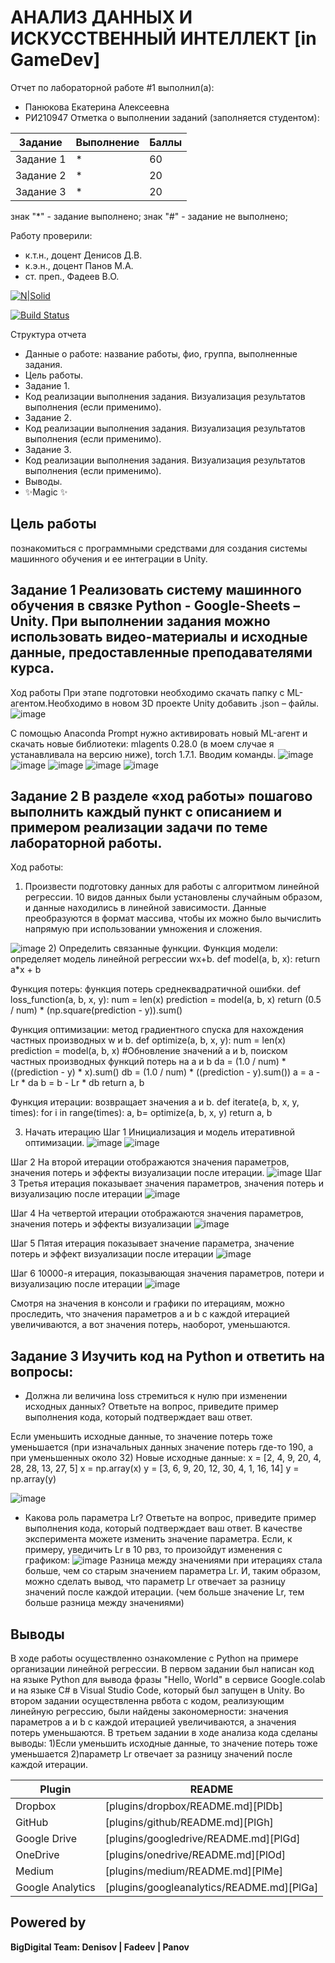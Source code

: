# АНАЛИЗ ДАННЫХ И ИСКУССТВЕННЫЙ ИНТЕЛЛЕКТ [in GameDev]
Отчет по лабораторной работе #1 выполнил(а):
- Панюкова Екатерина Алексеевна
- РИ210947
Отметка о выполнении заданий (заполняется студентом):

| Задание | Выполнение | Баллы |
| ------ | ------ | ------ |
| Задание 1 | * | 60 |
| Задание 2 | * | 20 |
| Задание 3 | * | 20 |

знак "*" - задание выполнено; знак "#" - задание не выполнено;

Работу проверили:
- к.т.н., доцент Денисов Д.В.
- к.э.н., доцент Панов М.А.
- ст. преп., Фадеев В.О.

[![N|Solid](https://cldup.com/dTxpPi9lDf.thumb.png)](https://nodesource.com/products/nsolid)

[![Build Status](https://travis-ci.org/joemccann/dillinger.svg?branch=master)](https://travis-ci.org/joemccann/dillinger)

Структура отчета

- Данные о работе: название работы, фио, группа, выполненные задания.
- Цель работы.
- Задание 1.
- Код реализации выполнения задания. Визуализация результатов выполнения (если применимо).
- Задание 2.
- Код реализации выполнения задания. Визуализация результатов выполнения (если применимо).
- Задание 3.
- Код реализации выполнения задания. Визуализация результатов выполнения (если применимо).
- Выводы.
- ✨Magic ✨

## Цель работы
познакомиться с программными средствами для создания системы машинного обучения и ее интеграции в Unity.

## Задание 1 Реализовать систему машинного обучения в связке Python - Google-Sheets – Unity. При выполнении задания можно использовать видео-материалы и исходные данные, предоставленные преподавателями курса.
Ход работы
При этапе подготовки необходимо скачать папку с ML-агентом.Необходимо в новом 3D проекте Unity добавить .json – файлы. 
![image](https://user-images.githubusercontent.com/113353473/198330606-d859e35d-74c8-4b5f-812c-838254cb6d6d.png)

С помощью Anaconda Prompt нужно активировать новый ML-агент и скачать новые библиотеки: mlagents 0.28.0 (в моем случае я устанавливала на версию ниже), torch 1.7.1. Вводим команды.
![image](https://user-images.githubusercontent.com/113353473/198361952-5d49e748-1021-45fe-925a-71e4a2985b27.png)
![image](https://user-images.githubusercontent.com/113353473/198361993-889818df-ee3b-440c-846f-29438c9fe6ce.png)
![image](https://user-images.githubusercontent.com/113353473/198362035-c7548694-750a-40a0-a738-06bd0473fee6.png)
![image](https://user-images.githubusercontent.com/113353473/198362085-c96d3572-1988-4f0c-a098-1d5384a147c0.png)
![image](https://user-images.githubusercontent.com/113353473/198361733-cea773bf-d61b-4f9e-8456-1f43873bf5ef.png)

## Задание 2 В разделе «ход работы» пошагово выполнить каждый пункт с описанием и примером реализации задачи по теме лабораторной работы.
Ход работы:
1) Произвести подготовку данных для работы с алгоритмом линейной регрессии. 10 видов данных были установлены случайным образом, и данные находились в линейной зависимости. Данные преобразуются в формат массива, чтобы их можно было вычислить напрямую при использовании умножения и сложения.

![image](https://user-images.githubusercontent.com/113353473/192839424-076b8400-0eac-40f5-b64b-1643522f748e.png)
2) Определить связанные функции. 
Функция модели: определяет модель линейной регрессии wx+b. 
def model(a, b, x):
  return a*x + b
  
Функция потерь: функция потерь среднеквадратичной ошибки. 
def loss_function(a, b, x, y):
  num = len(x)
  prediction = model(a, b, x)
  return (0.5 / num) * (np.square(prediction - y)).sum()
  
Функция оптимизации: метод градиентного спуска для нахождения частных производных w и b.
def optimize(a, b, x, y):
  num = len(x)
  prediction = model(a, b, x)
  #Обновление значений a и b, поиском частных производных функций потерь на a и b
  da = (1.0 / num) * ((prediction - y) * x).sum()
  db = (1.0 / num) * ((prediction - y).sum())
  a = a - Lr * da
  b = b - Lr * db
  return a, b
  
Функция итерации: возвращает значения a и b.
def iterate(a, b, x, y, times):
  for i in range(times):
    a, b= optimize(a, b, x, y)
  return a, b

3) Начать итерацию
Шаг 1 Инициализация и модель итеративной оптимизации.
![image](https://user-images.githubusercontent.com/113353473/192852828-b4935d58-dc61-479a-ab0c-9bb2ebd1666d.png)
![image](https://user-images.githubusercontent.com/113353473/192853002-bf3f3ffd-feb9-4193-a429-057e1e892690.png)


Шаг 2 На второй итерации отображаются значения параметров, значения потерь и эффекты визуализации после итерации.
![image](https://user-images.githubusercontent.com/113353473/192853167-531be52d-028d-4d93-b6cc-1297e192ada9.png)
Шаг 3 Третья итерация показывает значения параметров, значения потерь и визуализацию после итерации
![image](https://user-images.githubusercontent.com/113353473/192853314-5df8e431-daf1-402f-af51-81e5f106e18e.png)

Шаг 4 На четвертой итерации отображаются значения параметров, значения потерь и эффекты визуализации
![image](https://user-images.githubusercontent.com/113353473/192853402-37a56310-124a-4b9d-b442-170f8716be7e.png)

Шаг 5 Пятая итерация показывает значение параметра, значение потерь и эффект визуализации после итерации
![image](https://user-images.githubusercontent.com/113353473/192853586-3f972e4d-d442-4d1e-ac36-dd1c216723ac.png)

Шаг 6 10000-я итерация, показывающая значения параметров, потери и визуализацию после итерации
![image](https://user-images.githubusercontent.com/113353473/192853702-69a7dffb-9941-4cd1-9aed-0f2987a82d7a.png)

Смотря на значения в консоли и графики по итерациям, можно проследить, что значения параметров a и b с каждой итерацией увеличиваются, а вот значения потерь, наоборот, уменьшаются.

## Задание 3 Изучить код на Python и ответить на вопросы:
- Должна ли величина loss стремиться к нулю при изменении исходных данных? Ответьте на вопрос, приведите пример выполнения кода, который подтверждает ваш ответ.

Если уменьшить исходные данные, то значение потерь тоже уменьшается (при изначальных данных значение потерь где-то 190, а при уменьшенных около 32)
Новые исходные данные:
x = [2, 4, 9, 20, 4, 28, 28, 13, 27, 5]
x = np.array(x)
y = [3, 6, 9, 20, 12, 30, 4, 1, 16, 14]
y = np.array(y)

![image](https://user-images.githubusercontent.com/113353473/192854001-72cdb632-7244-451a-b8ee-edda05ac5d63.png)

- Какова роль параметра Lr? Ответьте на вопрос, приведите пример выполнения кода, который подтверждает ваш ответ. В качестве эксперимента можете изменить значение параметра.
Если, к примеру, уведичить Lr в 10 рвз, то произойдут изменения с графиком:
![image](https://user-images.githubusercontent.com/113353473/192854316-91b2b75f-c070-49f6-ad14-fc12492b8154.png)
Разница между значениями при итерациях стала больше, чем со старым значением параметра Lr.
И, таким образом, можно сделать вывод, что параметр Lr отвечает за разницу значений после каждой итерации. (чем больше значение Lr, тем больше разница между значениями)

## Выводы

В ходе работы осуществленно ознакомление с Python на примере организации линейной регрессии. В первом задании был написан код на языке Python для вывода фразы "Hello, World" в сервисе Google.colab и на языке C# в Visual Studio Code, который был запущен в Unity. Во втором задании осуществленна рвбота с кодом, реализующим линейную регрессию, были найдены закономерности: значения параметров a и b с каждой итерацией увеличиваются, а значения потерь уменьшаются. В третьем задании в ходе анализа кода сделаны выводы: 
1)Если уменьшить исходные данные, то значение потерь тоже уменьшается
2)параметр Lr отвечает за разницу значений после каждой итерации.

| Plugin | README |
| ------ | ------ |
| Dropbox | [plugins/dropbox/README.md][PlDb] |
| GitHub | [plugins/github/README.md][PlGh] |
| Google Drive | [plugins/googledrive/README.md][PlGd] |
| OneDrive | [plugins/onedrive/README.md][PlOd] |
| Medium | [plugins/medium/README.md][PlMe] |
| Google Analytics | [plugins/googleanalytics/README.md][PlGa] |

## Powered by

**BigDigital Team: Denisov | Fadeev | Panov**
